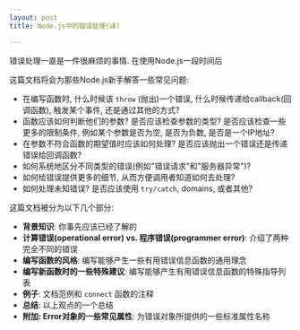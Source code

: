 ```yaml
---
layout: post
title: Node.js中的错误处理(译)

---
```


错误处理一直是一件很麻烦的事情. 在使用Node.js一段时间后

这篇文档将会为那些Node.js新手解答一些常见问题:
* 在编写函数时, 什么时候该 `throw` (抛出)一个错误, 什么时候传递给callback(回调函数), 触发某个事件, 还是通过其他的方式?
* 函数应该如何判断他们的参数? 是否应该检查参数的类型? 是否应该检查一些更多的限制条件, 例如某个参数是否为空, 是否为负数, 是否是一个IP地址?
* 在参数不符合函数的期望值时应该如何处理? 是否应该抛出一个错误还是传递错误给回调函数?
* 如何系统地区分不同类型的错误(例如"错误请求"和"服务器异常")?
* 如何给错误提供更多的细节, 从而方便调用者知道如何去处理?
* 如何处理未知错误? 是否应该使用 `try/catch`, domains, 或者其他?

这篇文档被分为以下几个部分:
* **背景知识**: 你事先应该已经了解的
* **计算错误(operational error) vs. 程序错误(programmer error)**: 介绍了两种完全不同的错误
* **编写函数的风格**: 编写能够产生一些有用错误信息函数的通用理念
* **编写新函数时的一些特殊建议**: 编写能够产生有用错误信息函数的特殊指导列表
* **例子**: 文档范例和 `connect` 函数的注释
* **总结**: 以上观点的一个总结
* **附加: Error对象的一些常见属性**: 为错误对象所提供的一些标准属性名称

